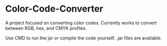 # Color-Code-Converter
A project focused on converting color codes. Currently works to convert between RGB, hex, and CMYK profiles.

Use CMD to run the jar or compile the code yourself. .jar files are available.
